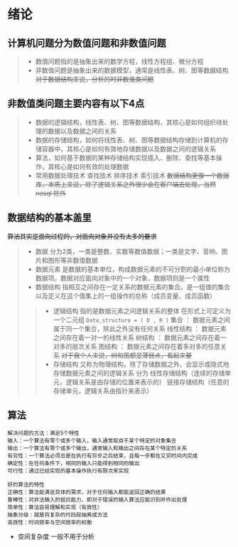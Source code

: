 # 绪论
## 计算机问题分为数值问题和非数值问题
>* 数值问题指的是抽象出来的数学方程，线性方程组、微分方程
>* 非数值问题是抽象出来的数据模型，通常是线性表、树、图等数据结构
~~对于数据结构来说，分析的时非数值类问题~~

## 非数值类问题主要内容有以下4点
>* 数据的逻辑结构，线性表、树、图等数据结构，其核心是如何组织待处理的数据以及数据之间的关系
>* 数据的存储结构，如何将线性表、树、图等数据结构存储到计算机的存储容器中，其核心是如何有效地存储数据以及数据之间的逻辑关系
>* 算法，如何基于数据的某种存储结构实现插入、删除、查找等基本操作，其核心是如何有效的处理数据
>* 常用数据处理技术 查找技术 排序技术 索引技术
~~数据结构更像一个数据库，本质上来说，除了逻辑关系之外很少会在客户端去处理，当然 nosql 除外~~
## 数据结构的基本盖里
~~算法其实是面向过程的，对面向对象并没有太多的要求~~
>* 数据
分为2类，一类是整数、实数等数值数据；一类是文字、音响、图片和图形等非数值数据
>* 数据元素
是数据的基本单位，构成数据元素的不可分割的最小单位称为数据项。数据对应面向对象中的一个对象，数据项则是一个属性
>* 数据结构
指相互之间存在一定关系的数据元素的集合。是一组值的集合以及定义在这个值集上的一组操作的总称（成员变量、成员函数）
> >* 逻辑结构
指的是数据元素之间逻辑关系的整体
在形式上可定义为一个二元组
`Data_structure = ( D , R )`
集合 ： 数据元素之间属于同一个集合，除此之外没有任何关系
线性结构 ： 数据元素之间存在着一对一的线性关系
树结构 ： 数据元素之间存在着一对多的层次关系
图结构 ： 数据元素之间存在着多对多的任意关系
~~对于我个人来说，树和图都是薄弱点，看起来要~~
> >* 存储结构
又称为物理结构，除了存储数据之外，会显示或隐式地存储数据元素之间的逻辑关系
分为 线性存储结构（连续的存储单元，逻辑关系是由存储的位置来表示的） 链接存储结构（任意的存储单元，逻辑关系由指针来表示）

## 算法
    解决问题的方法：满足5个特性
    输入：一个算法有零个或多个输入，输入通常取自于某个特定的对象集合
    输出：一个算法有零个或多个输出，通常输入和输出之间存在某个特定的关系
    有穷性：一个算法必须总是在执行有穷步之后结束，且每一步都在又穷时间内完成
    确定性：在任何条件下，相同的输入只能得到相同的输出
    可行性：通过已经实现的基本操作执行有限次来实现

    好的算法的特性
    正确性：算法能满足具体的需求，对于任何输入都能返回正确的结果
    鲁棒性：对非法输入的抵抗能力，即对于错误的输入算法应能识别并作出处理
    简单性：算法容易理解和实现（有效性）
    抽象分级：就是将复杂的代码段抽离成方法
    高效性：时间效率与空间效率的权衡

* 空间复杂度
    一般不用于分析